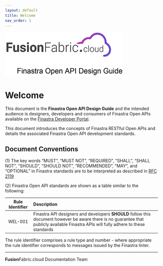 ```yaml
---
layout: default
title: Welcome
nav_order: 1
---
```


![Finastra Open API Design Guide](images/design-guide-logo.png)

# Welcome

This document is the **Finastra Open API Design Guide** and the intended
audience is designers, developers and consumers of Finastra Open APIs available on the [Finastra Developer Portal](https://developer.fusionfabric.cloud/).

This document introduces the concepts of Finastra RESTful Open APIs and
details the associated Finastra Open API development standards.

## Document Conventions

(1) The key words “MUST”, “MUST NOT”, “REQUIRED”, “SHALL”, “SHALL NOT”,
“SHOULD”, “SHOULD NOT”, “RECOMMENDED”, “MAY”, and “OPTIONAL” in
Finastra standards are to be interpreted as described in [RFC
2119](https://www.ietf.org/rfc/rfc2119.txt)

(2) Finastra Open API standards are shown as a table similar to the following:

| Rule Identifier  | Description  |
|:-------:|:------------ |
| WEL-001 | Finastra API designers and developers **SHOULD** follow this document however be aware there is no guarantee that publicly available Finastra APIs will fully adhere to these standards|

The rule identifier comprises a rule type and number - where appropriate the rule identifier corresponds to messages issued by the Finastra linter.




-----
**Fusion**Fabric.cloud Documentation Team
